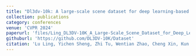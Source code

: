 ```yaml
---
title: "Dl3dv-10k: A large-scale scene dataset for deep learning-based 3d vision"
collection: publications
category: conferences
venue: 'CVPR 2024'
paperurl: 'files/Ling_DL3DV-10K_A_Large-Scale_Scene_Dataset_for_Deep_Learning-based_3D_Vision_CVPR_2024_paper.pdf'
githuburl: 'https://github.com/DL3DV-10K/Dataset'
citation: 'Lu Ling, Yichen Sheng, Zhi Tu, Wentian Zhao, Cheng Xin, Kun Wan, Lantao Yu, Qianyu Guo, Zixun Yu, Yawen Lu, **Xuanmao Li**, Xingpeng Sun, Rohan Ashok, Aniruddha Mukherjee, Hao Kang, Xiangrui Kong, Gang Hua, Tianyi Zhang, Bedrich Benes, Aniket Bera'
---
```



